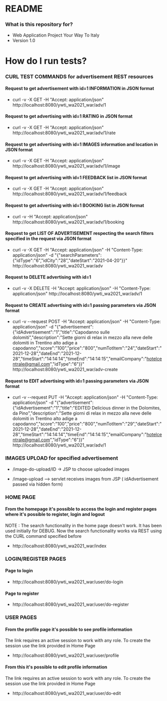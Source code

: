 # README #

### What is this repository for? ###

* Web Application Project Your Way To Italy
* Version 1.0

# How do I run tests? #

### CURL TEST COMMANDS for advertisement REST resources ###

#### Request to get advertisement with id=1 INFORMATION in JSON format  ### 
* curl -v -X GET -H "Accept: application/json" http://localhost:8080/ywti_wa2021_war/adv/1

#### Request to get advertising with id=1 RATING in JSON format   ### 
* curl -v -X GET -H "Accept: application/json" http://localhost:8080/ywti_wa2021_war/adv/1/rate

#### Request to get advertising with id=1 IMAGES information and location in JSON format   ### 
* curl -v -X GET -H "Accept: application/json" http://localhost:8080/ywti_wa2021_war/adv/1/image

#### Request to get advertising with id=1 FEEDBACK list in JSON format    ### 
* curl -v -X GET -H "Accept: application/json" http://localhost:8080/ywti_wa2021_war/adv/1/feedback

#### Request to get advertising with id=1 BOOKING list in JSON format    ### 
* curl -v -H "Accept: application/json" http://localhost:8080/ywti_wa2021_war/adv/1/booking

#### Request to get LIST OF ADVERTISEMENT respecting the search filters specified in the request via JSON format    ### 
* curl -v -X GET -H "Accept: application/json" -H "Content-Type: application/json" -d "{\"searchParameters\":{\"idType\":\"6\",\"idCity\":\"28\",\"dateStart\":\"2021-04-20\"}}" http://localhost:8080/ywti_wa2021_war/adv

#### Request to DELETE advertising with id=1   ### 
* curl -v -X DELETE -H "Accept: application/json" -H "Content-Type: application/json" http://localhost:8080/ywti_wa2021_war/adv/1

#### Request to CREATE advertising with id=1  passing parameters via JSON format   ### 
* curl -v --request POST -H "Accept: application/json" -H "Content-Type: application/json" -d "{\"advertisement\":{\"idAdvertisement\":\"1\",\"title\":\"Capodanno sulle dolomiti\",\"description\":\"Sette giorni di relax in mezzo alla neve delle dolomiti in Trentino alto adige a capodanno\",\"score\":\"100\",\"price\":\"800\",\"numTotItem\":\"24\",\"dateStart\":\"2021-12-28\",\"dateEnd\":\"2021-12-28\",\"timeStart\":\"14:14:14\",\"timeEnd\":\"14:14:15\",\"emailCompany\":\"hotelcentrale@gmail.com\",\"idType\":\"6\"}}" http://localhost:8080/ywti_wa2021_war/adv-create

#### Request to EDIT advertising with id=1 passing parameters via JSON format    ### 
* curl -v --request PUT -H "Accept: application/json" -H "Content-Type: application/json" -d "{\"advertisement\":{\"idAdvertisement\":\"1\",\"title\":\"EDITED Delicious dinner in the Dolomites, da Pino\",\"description\":\"Sette giorni di relax in mezzo alla neve delle dolomiti in Trentino alto adige a capodanno\",\"score\":\"100\",\"price\":\"800\",\"numTotItem\":\"29\",\"dateStart\":\"2021-12-28\",\"dateEnd\":\"2021-12-28\",\"timeStart\":\"14:14:14\",\"timeEnd\":\"14:14:15\",\"emailCompany\":\"hotelcentrale@gmail.com\",\"idType\":\"6\"}}" http://localhost:8080/ywti_wa2021_war/adv/1

### IMAGES UPLOAD for specified advertisement ###

* /image-do-upload/ID -> JSP to choose uploaded images

* /image-upload --> servlet receives images from JSP ( idAdvertisement passed via hidden form)

### HOME PAGE ###

#### From the homepage it's possible to access the login and register pages where it's possible to register, login and logout ####
NOTE : The search functionality in the home page doesn't work. It has been used initially for DEBUG. 
Now the search functionality works via REST using the CURL command specified before

* http://localhost:8080/ywti_wa2021_war/index

### LOGIN/REGISTER PAGES ###
#### Page to login ####

* http://localhost:8080/ywti_wa2021_war/user/do-login

#### Page to register ####

* http://localhost:8080/ywti_wa2021_war/user/do-register


### USER PAGES ###

#### From the profile page it's possible to see profile information ###
The link requires an active session to work with any role. To create the session use the link provided in Home Page
* http://localhost:8080/ywti_wa2021_war/user/profile

#### From this it's possible to edit profile information ###
The link requires an active session to work with any role. To create the session use the link provided in Home Page
* http://localhost:8080/ywti_wa2021_war/user/do-edit






